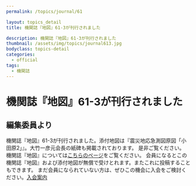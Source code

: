 ```yaml
---
permalink: /topics/journal/61

layout: topics_detail
title: 機関誌『地図』61-3が刊行されました

description: 機関誌『地図』61-3が刊行されました
thumbnail: /assets/img/topics/journal613.jpg
bodyclass: topics-detail
categories:
  - official
tags:
  - 機関誌
---
```

# 機関誌『地図』61-3が刊行されました

## 編集委員より
機関誌『地図』61-3が刊行されました。添付地図は『震災地応急測図原図「小田原2」』。大竹一彦元会長の紙碑も掲載されております。 是非ご覧ください。
機関誌『地図』については[こちらのページ](https://jcacj.org/service.html)をご覧ください。
会員になるとこの機関誌『地図』および添付地図が無償で受けとれます。またこれに投稿することもできます。
まだ会員になられていない方は、ぜひこの機会に入会をご検討ください。[入会案内](https://jcacj.org/member.html)
